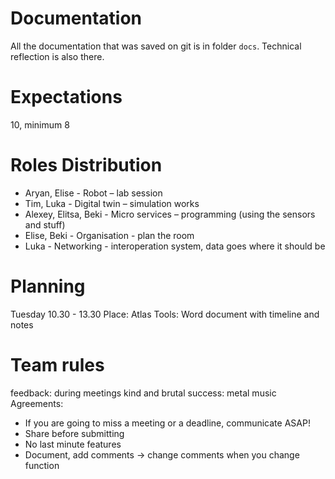 # Documentation
All the documentation that was saved on git is in folder ```docs```.
Technical reflection is also there.

# Expectations
10, minimum 8

# Roles Distribution
- Aryan, Elise - Robot – lab session
- Tim, Luka - Digital twin – simulation works
- Alexey, Elitsa, Beki - Micro services – programming (using the sensors and stuff)
- Elise, Beki - Organisation - plan the room
- Luka - Networking - interoperation system, data goes where it should be

# Planning 
Tuesday 10.30 - 13.30
Place: Atlas
Tools: Word document with timeline and notes

# Team rules
feedback: during meetings kind and brutal
success: metal music
Agreements:
- If you are going to miss a meeting or a deadline, communicate ASAP!
- Share before submitting
- No last minute features
- Document, add comments -> change comments when you change function


